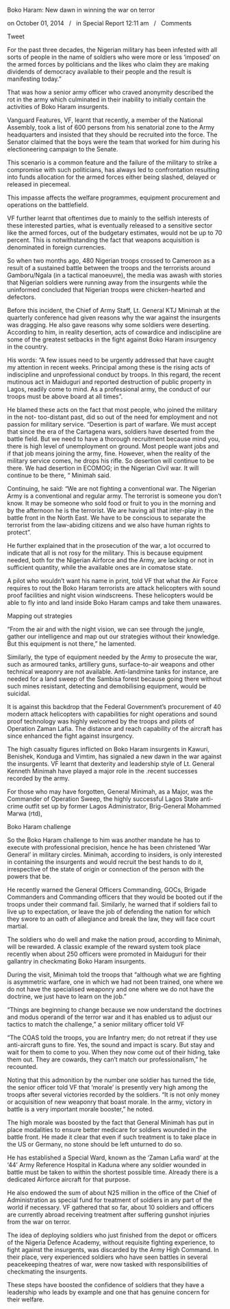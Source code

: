 Boko Haram: New dawn in winning the war on terror

on October 01, 2014   /   in Special Report 12:11 am   /   Comments

Tweet

For the past three decades, the Nigerian military has been infested with all sorts of people in the name of soldiers who were more or less ‘imposed’ on the armed forces by politicians and the likes who claim they are making dividends of democracy available to their people and the result is manifesting today.”

That was how a senior army officer who craved anonymity described the rot in the army which culminated in their inability to initially contain the activities of Boko Haram insurgents.

Vanguard Features, VF, learnt that recently, a member of the National Assembly, took a list of 600 persons from his senatorial zone to the Army headquarters and insisted that they should be recruited into the force. The Senator claimed that the boys were the team that worked for him during his electioneering campaign to the Senate.

This scenario is a common feature and the failure of the military to strike a compromise with such politicians, has always led to confrontation resulting into funds allocation for the armed forces either being slashed, delayed or released in piecemeal.

This impasse affects the welfare programmes, equipment procurement and operations on the battlefield.

VF further learnt that oftentimes due to mainly to the selfish interests of these interested parties, what is eventually released to a sensitive sector like the armed forces, out of the budgetary estimates, would not be up to 70 percent. This is notwithstanding the fact that weapons acquisition is denominated in foreign currencies.

So when two months ago, 480 Nigerian troops crossed to Cameroon as a result of a sustained battle between the troops and the terrorists around Gamboru/Ngala (in a tactical manoeuvre), the media was awash with stories that Nigerian soldiers were running away from the insurgents while the uninformed concluded that Nigerian troops were chicken-hearted and defectors.

Before this incident, the Chief of Army Staff, Lt. General KTJ Minimah at the quarterly conference had given reasons why the war against the insurgents was dragging. He also gave reasons why some soldiers were deserting. According to him, in reality desertion, acts of cowardice and indiscipline are some of the greatest setbacks in the fight against Boko Haram insurgency in the country.

His words: “A few issues need to be urgently addressed that have caught my attention in recent weeks. Principal among these is the rising acts of indiscipline and unprofessional conduct by troops. In this regard, the recent mutinous act in Maiduguri and reported destruction of public property in Lagos, readily come to mind. As a professional army, the conduct of our troops must be above board at all times”.

He blamed these acts on the fact that most people, who joined the military in the not- too-distant past, did so out of the need for employment and not passion for military service. “Desertion is part of warfare. We must accept that since the era of the Cartagena wars, soldiers have deserted from the battle field. But we need to have a thorough recruitment because mind you, there is high level of unemployment on ground. Most people want jobs and if that job means joining the army, fine. However, when the reality of the military service comes, he drops his rifle. So desertion will continue to be there. We had desertion in ECOMOG; in the Nigerian Civil war. It will continue to be there, “ Minimah said.

Continuing, he said: “We are not fighting a conventional war. The Nigerian Army is a conventional and regular army. The terrorist is someone you don’t know. It may be someone who sold food or fruit to you in the morning and by the afternoon he is the terrorist. We are having all that inter-play in the battle front in the North East. We have to be conscious to separate the terrorist from the law-abiding citizens and we also have human rights to protect”.

He further explained that in the prosecution of the war, a lot occurred to indicate that all is not rosy for the military. This is because equipment needed, both for the Nigerian Airforce and the Army, are lacking or not in sufficient quantity, while the available ones are in comatose state.

A pilot who wouldn’t want his name in print, told VF that what the Air Force requires to rout the Boko Haram terrorists are attack helicopters with sound proof facilities and night vision windscreens. These helicopters would be able to fly into and land inside Boko Haram camps and take them unawares.

Mapping out strategies

“From the air and with the night vision, we can see through the jungle, gather our intelligence and map out our strategies without their knowledge. But this equipment is not there,” he lamented.

Similarly, the type of equipment needed by the Army to prosecute the war, such as armoured tanks, artillery guns, surface-to-air weapons and other technical weaponry are not available. Anti-landmine tanks for instance, are needed for a land sweep of the Sambisa forest because going there without such mines resistant, detecting and demobilising equipment, would be suicidal.

It is against this backdrop that the Federal Government’s procurement of 40 modern attack helicopters with capabilities for night operations and sound proof technology was highly welcomed by the troops and pilots of Operation Zaman Lafia. The distance and reach capability of the aircraft has since enhanced the fight against insurgency.

The high casualty figures inflicted on Boko Haram insurgents in Kawuri, Benishek, Konduga and Vimtim, has signaled a new dawn in the war against the insurgents. VF learnt that dexterity and leadership style of Lt. General Kenneth Minimah have played a major role in the .recent successes recorded by the army.

For those who may have forgotten, General Minimah, as a Major, was the Commander of Operation Sweep, the highly successful Lagos State anti-crime outfit set up by former Lagos Administrator, Brig-General Mohammed Marwa (rtd),

Boko Haram challenge

So the Boko Haram challenge to him was another mandate he has to execute with professional precision, hence he has been christened ‘War General’ in military circles. Minimah, according to insiders, is only interested in containing the insurgents and would recruit the best hands to do it, irrespective of the state of origin or connection of the person with the powers that be.

He recently warned the General Officers Commanding, GOCs, Brigade Commanders and Commanding officers that they would be booted out if the troops under their command fail. Similarly, he warned that if soldiers fail to live up to expectation, or leave the job of defending the nation for which they swore to an oath of allegiance and break the law, they will face court martial.

The soldiers who do well and make the nation proud, according to Minimah, will be rewarded. A classic example of the reward system took place recently when about 250 officers were promoted in Maiduguri for their gallantry in checkmating Boko Haram insurgents.

During the visit, Minimah told the troops that “although what we are fighting is asymmetric warfare, one in which we had not been trained, one where we do not have the specialised weaponry and one where we do not have the doctrine, we just have to learn on the job.”

“Things are beginning to change because we now understand the doctrines and modus operandi of the terror war and it has enabled us to adjust our tactics to match the challenge,” a senior military officer told VF

“The COAS told the troops, you are Infantry men; do not retreat if they use anti-aircraft guns to fire. Yes, the sound and impact is scary. But stay and wait for them to come to you. When they now come out of their hiding, take them out. They are cowards, they can’t match our professionalism,” he recounted.

Noting that this admonition by the number one soldier has turned the tide, the senior officer told VF that ‘morale’ is presently very high among the troops after several victories recorded by the soldiers. “It is not only money or acquisition of new weaponry that boast morale. In the army, victory in battle is a very important morale booster,” he noted.

The high morale was boosted by the fact that General Minimah has put in place modalities to ensure better medicare for soldiers wounded in the battle front. He made it clear that even if such treatment is to take place in the US or Germany, no stone should be left unturned to do so.

He has established a Special Ward, known as the ‘Zaman Lafia ward’ at the ‘44’ Army Reference Hospital in Kaduna where any soldier wounded in battle must be taken to within the shortest possible time. Already there is a dedicated Airforce aircraft for that purpose.

He also endowed the sum of about N25 million in the office of the Chief of Administration as special fund for treatment of soldiers in any part of the world if necessary. VF gathered that so far, about 10 soldiers and officers are currently abroad receiving treatment after suffering gunshot injuries from the war on terror.

The idea of deploying soldiers who just finished from the depot or officers of the Nigeria Defence Academy, without requisite fighting experience, to fight against the insurgents, was discarded by the Army High Command. In their place, very experienced soldiers who have seen battles in several peacekeeping theatres of war, were now tasked with responsibilities of checkmating the insurgents.

These steps have boosted the confidence of soldiers that they have a leadership who leads by example and one that has genuine concern for their welfare.
